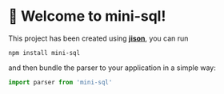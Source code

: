 # 🚀 Welcome to mini-sql!

This project has been created using [**jison**](https://github.com/zaach/jison), you can run

```console
npm install mini-sql
```

and then bundle the parser to your application in a simple way:

```javascript
import parser from 'mini-sql'
```
